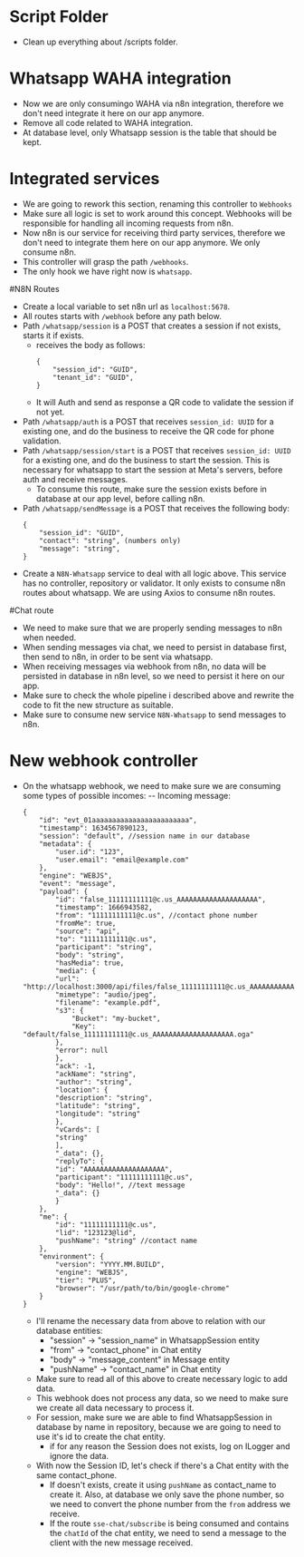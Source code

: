 # Script Folder
- Clean up everything about /scripts folder.

# Whatsapp WAHA integration
- Now we are only consumingo WAHA via n8n integration, therefore we don't need integrate it here on our app anymore.
- Remove all code related to WAHA integration.
- At database level, only Whatsapp session is the table that should be kept.

# Integrated services
- We are going to rework this section, renaming this controller to `Webhooks`
- Make sure all logic is set to work around this concept. Webhooks will be responsible for handling all incoming requests from n8n.
- Now n8n is our service for receiving third party services, therefore we don't need to integrate them here on our app anymore. We only consume n8n.
- This controller will grasp the path `/webhooks`.
- The only hook we have right now is `whatsapp`.

#N8N Routes
- Create a local variable to set n8n url as `localhost:5678`.
- All routes starts with `/webhook` before any path below.
- Path `/whatsapp/session` is a POST that creates a session if not exists, starts it if exists.
    - receives the body as follows:
        ```
        {
            "session_id": "GUID",
            "tenant_id": "GUID",
        }
        ```
    - It will Auth and send as response a QR code to validate the session if not yet.
- Path `/whatsapp/auth` is a POST that receives `session_id: UUID` for a existing one, and do the business to receive the QR code for phone validation.
- Path `/whatsapp/session/start` is a POST that receives `session_id: UUID` for a existing one, and do the business to start the session. This is necessary for whatsapp to start the session at Meta's servers, before auth and receive messages.
    - To consume this route, make sure the session exists before in database at our app level, before calling n8n.
- Path `/whatsapp/sendMessage` is a POST that receives the following body:
    ```
    {
        "session_id": "GUID",
        "contact": "string", (numbers only)
        "message": "string",
    }
    ```
- Create a `N8N-Whatsapp` service to deal with all logic above. This service has no controller, repository or validator. It only exists to consume n8n routes about whatsapp. We are using Axios to consume n8n routes.

#Chat route
- We need to make sure that we are properly sending messages to n8n when needed.
- When sending messages via chat, we need to persist in database first, then send to n8n, in order to be sent via whatsapp.
- When receiving messages via webhook from n8n, no data will be persisted in database in n8n level, so we need to persist it here on our app.
- Make sure to check the whole pipeline i described above and rewrite the code to fit the new structure as suitable.
- Make sure to consume new service `N8N-Whatsapp` to send messages to n8n.

# New webhook controller
- On the whatsapp webhook, we need to make sure we are consuming some types of possible incomes:
    -- Incoming message:
    ```
    {
        "id": "evt_01aaaaaaaaaaaaaaaaaaaaaaaa",
        "timestamp": 1634567890123,
        "session": "default", //session name in our database
        "metadata": {
            "user.id": "123",
            "user.email": "email@example.com"
        },
        "engine": "WEBJS",
        "event": "message",
        "payload": {
            "id": "false_11111111111@c.us_AAAAAAAAAAAAAAAAAAAA",
            "timestamp": 1666943582,
            "from": "11111111111@c.us", //contact phone number
            "fromMe": true,
            "source": "api",
            "to": "11111111111@c.us",
            "participant": "string",
            "body": "string",
            "hasMedia": true,
            "media": {
            "url": "http://localhost:3000/api/files/false_11111111111@c.us_AAAAAAAAAAAAAAAAAAAA.oga",
            "mimetype": "audio/jpeg",
            "filename": "example.pdf",
            "s3": {
                "Bucket": "my-bucket",
                "Key": "default/false_11111111111@c.us_AAAAAAAAAAAAAAAAAAAA.oga"
            },
            "error": null
            },
            "ack": -1,
            "ackName": "string",
            "author": "string",
            "location": {
            "description": "string",
            "latitude": "string",
            "longitude": "string"
            },
            "vCards": [
            "string"
            ],
            "_data": {},
            "replyTo": {
            "id": "AAAAAAAAAAAAAAAAAAAA",
            "participant": "11111111111@c.us",
            "body": "Hello!", //text message
            "_data": {}
            }
        },
        "me": {
            "id": "11111111111@c.us",
            "lid": "123123@lid",
            "pushName": "string" //contact name
        },
        "environment": {
            "version": "YYYY.MM.BUILD",
            "engine": "WEBJS",
            "tier": "PLUS",
            "browser": "/usr/path/to/bin/google-chrome"
        }
    }
    ```
    - I'll rename the necessary data from above to relation with our database entities:
        - "session" -> "session_name" in WhatsappSession entity
        - "from" -> "contact_phone" in Chat entity
        - "body" -> "message_content" in Message entity
        - "pushName" -> "contact_name" in Chat entity
    - Make sure to read all of this above to create necessary logic to add data.
    - This webhook does not process any data, so we need to make sure we create all data necessary to process it.
    - For session, make sure we are able to find WhatsappSession in database by name in repository, because we are going to need to use it's id to create the chat entity.
        - if for any reason the Session does not exists, log on ILogger and ignore the data.
    - With now the Session ID, let's check if there's a Chat entity with the same contact_phone.
        - If doesn't exists, create it using `pushName` as contact_name to create it. Also, at database we only save the phone number, so we need to convert the phone number from the `from` address we receive.
        - If the route `sse-chat/subscribe` is being consumed and contains the `chatId` of the chat entity, we need to send a message to the client with the new message received.